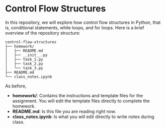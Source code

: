 # Control Flow Structures

In this repository, we will explore how control flow structures in Python, that is, conditional statements, while loops, and for loops. Here is a brief overview of the repository structure:
```
control-flow-structures
├── homework/
│   ├── README.md
│   ├── __init__.py
│   ├── task_1.py
│   ├── task_2.py
│   └── task_3.py
├── README.md
└── class_notes.ipynb
```
As before,
- **homework/**: Contains the instructions and template files for the assignment. You will edit the template files directly to complete the homework.
- **README.md**: Is this file you are reading right now.
- **class_notes.ipynb**: Is what you will edit directly to write notes during class.
